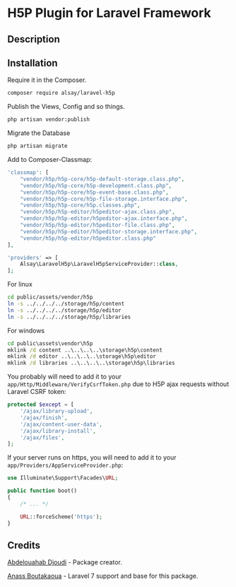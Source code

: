 # H5P Plugin for Laravel Framework 

## Description

## Installation

Require it in the Composer.

```bash
composer require alsay/laravel-h5p
```

Publish the Views, Config and so things.

```bash
php artisan vendor:publish
```

Migrate the Database

```bash
php artisan migrate
```

Add to Composer-Classmap:
```php
'classmap': [
    "vendor/h5p/h5p-core/h5p-default-storage.class.php",
    "vendor/h5p/h5p-core/h5p-development.class.php",
    "vendor/h5p/h5p-core/h5p-event-base.class.php",
    "vendor/h5p/h5p-core/h5p-file-storage.interface.php",
    "vendor/h5p/h5p-core/h5p.classes.php",
    "vendor/h5p/h5p-editor/h5peditor-ajax.class.php",
    "vendor/h5p/h5p-editor/h5peditor-ajax.interface.php",
    "vendor/h5p/h5p-editor/h5peditor-file.class.php",
    "vendor/h5p/h5p-editor/h5peditor-storage.interface.php",
    "vendor/h5p/h5p-editor/h5peditor.class.php"
],
```

```php
'providers' => [
    Alsay\LaravelH5p\LaravelH5pServiceProvider::class,
];
```

For linux
```bash
cd public/assets/vendor/h5p
ln -s ../../../../storage/h5p/content
ln -s ../../../../storage/h5p/editor
ln -s ../../../../storage/h5p/libraries
```
For windows
```cmd admin window
cd public\assets\vendor\h5p
mklink /d content ..\..\..\..\storage\h5p\content
mklink /d editor ..\..\..\..\storage\h5p\editor
mklink /d libraries ..\..\..\..\storage\h5p\libraries
```

You probably will need to add it to your `app/Http/Middleware/VerifyCsrfToken.php` due to H5P ajax requests without Laravel CSRF token:

```php
protected $except = [
    '/ajax/library-upload',
    '/ajax/finish',
    '/ajax/content-user-data',
    '/ajax/library-install',
    '/ajax/files',
];
```

If your server runs on https, you will need to add it to your `app/Providers/AppServiceProvider.php`:

```php
use Illuminate\Support\Facades\URL;

public function boot()
{
    /* ... */

    URL::forceScheme('https');
}
```

## Credits

[Abdelouahab Djoudi](https://github.com/djoudi/Laravel-H5P) - Package creator.

[Anass Boutakaoua](https://github.com/soyamore/Laravel-H5P) - Laravel 7 support and base for this package.
